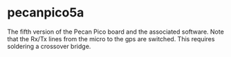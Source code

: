 pecanpico5a
===========

The fifth version of the Pecan Pico board and the associated software. Note that the Rx/Tx lines from the micro to the gps are switched. This requires soldering a crossover bridge.
